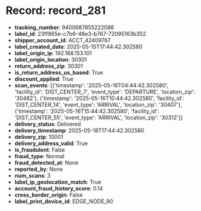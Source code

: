 # Record: record_281

- **tracking_number**: 9400687855222086
- **label_id**: 23ff865e-c7b6-48e3-b767-72095163b352
- **shipper_account_id**: ACCT_42409767
- **label_created_date**: 2025-05-15T17:44:42.302580
- **label_origin_ip**: 192.168.153.101
- **label_origin_location**: 30301
- **return_address_zip**: 30301
- **is_return_address_us_based**: True
- **discount_applied**: True
- **scan_events**: [{'timestamp': '2025-05-16T04:44:42.302580', 'facility_id': 'DIST_CENTER_7', 'event_type': 'DEPARTURE', 'location_zip': '30482'}, {'timestamp': '2025-05-16T10:44:42.302580', 'facility_id': 'DIST_CENTER_14', 'event_type': 'ARRIVAL', 'location_zip': '30407'}, {'timestamp': '2025-05-16T15:44:42.302580', 'facility_id': 'DIST_CENTER_55', 'event_type': 'ARRIVAL', 'location_zip': '30312'}]
- **delivery_status**: Delivered
- **delivery_timestamp**: 2025-05-18T17:44:42.302580
- **delivery_zip**: 10001
- **delivery_address_valid**: True
- **is_fraudulent**: False
- **fraud_type**: Normal
- **fraud_detected_at**: None
- **reported_by**: None
- **num_scans**: 3
- **label_ip_geolocation_match**: True
- **account_fraud_history_score**: 0.14
- **cross_border_origin**: False
- **label_print_device_id**: EDGE_NODE_90